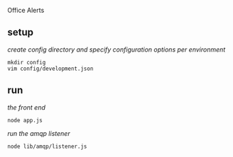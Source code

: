 Office Alerts

## setup

*create config directory and specify configuration options per environment*
```
mkdir config
vim config/development.json
```

## run
*the front end*
```
node app.js
```

*run the amqp listener*
```
node lib/amqp/listener.js
```
